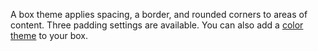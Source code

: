 A box theme applies spacing, a border, and rounded corners to areas of
content. Three padding settings are available. You can also add a [color theme](#color) to your box.
